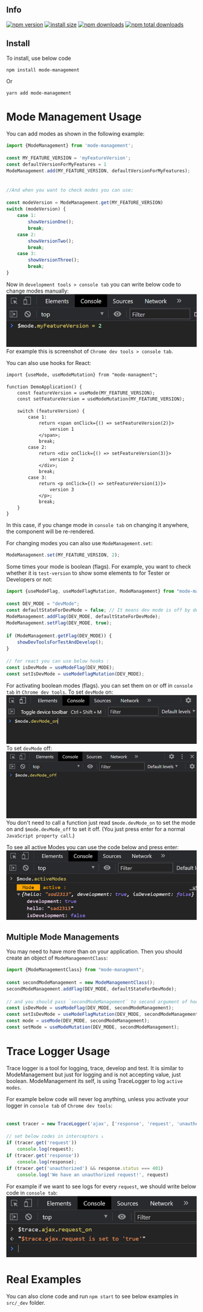 ## Info

[![npm version](https://img.shields.io/npm/v/mode-management.svg?style=flat-square)](https://www.npmjs.org/package/mode-management)
[![install size](https://badgen.net/bundlephobia/min/mode-management)](https://bundlephobia.com/result?p=mode-management)
[![npm downloads](https://img.shields.io/npm/dm/mode-management.svg?style=flat-square)](http://npm-stat.com/charts.html?package=mode-management)
[![npm total downloads](https://badgen.net/npm/dt/mode-management)](http://npm-stat.com/charts.html?package=mode-management)

## Install

To install, use below code

```
npm install mode-management
```

Or

```
yarn add mode-management
```

# Mode Management Usage

You can add modes as shown in the following example:

```ts
import {ModeManagement} from 'mode-management';

const MY_FEATURE_VERSION = 'myFeatureVersion';
const defaultVersionForMyFeatures = 1
ModeManagement.add(MY_FEATURE_VERSION, defaultVersionForMyFeatures);


//And when you want to check modes you can use:

const modeVersion = ModeManagement.get(MY_FEATURE_VERSION)
switch (modeVersion) {
    case 1:
        showVersionOne();
        break;
    case 2:
        showVersionTwo();
        break;
    case 3:
        showVersionThree();
        break;
}

```

Now in `development tools > console tab` you can write below code to change modes manually:
![console-example.jpg](README/console.jpg)
For example this is screenshot of `Chrome dev tools > console tab`.

You can also use hooks for React:

```tsx
import {useMode, useModeMutation} from "mode-managment";

function DemoApplication() {
    const featureVersion = useMode(MY_FEATURE_VERSION);
    const setFeatureVersion = useModeMutation(MY_FEATURE_VERSION);

    switch (featureVersion) {
        case 1:
            return <span onClick={() => setFeatureVersion(2)}>
                version 1
            </span>;
            break;
        case 2:
            return <div onClick={() => setFeatureVersion(3)}>
                version 2
            </div>;
            break;
        case 3:
            return <p onClick={() => setFeatureVersion(1)}>
                version 3
            </p>;
            break;
    }
}

```

In this case, if you change mode in `console tab` on changing it anywhere, the component will be re-rendered.

For changing modes you can also use `ModeManagement.set`:

```ts
ModeManagement.set(MY_FEATURE_VERSION, 2);
```

Some times your mode is boolean (flags). For example, you want to check whether it is `test-version` to show some
elements to for Tester or Developers or not:

```ts
import {useModeFlag, useModeFlagMutation, ModeManagement} from "mode-managment";

const DEV_MODE = "devMode";
const defaultStateForDevMode = false; // It means dev mode is off by default;
ModeManagement.addFlag(DEV_MODE, defaultStateForDevMode);
ModeManagement.setFlag(DEV_MODE, true);

if (ModeManagement.getFlag(DEV_MODE)) {
    showDevToolsForTestAndDevelop();
}

// for react you can use below hooks :
const isDevMode = useModeFlag(DEV_MODE);
const setIsDevMode = useModeFlagMutation(DEV_MODE);
```

For activating boolean modes (flags). you can set them on or off in `console tab` in `Chrome dev tools`. To
set `devMode` on:
![console2.png](README/console2.png)
To set `devMode` off:
![console3.png](README/console3.png)
You don't need to call a function just read `$mode.devMode_on` to set the mode on and `$mode.devMode_off` to set it off.
(You just press enter for a normal `JavaScript property call`.)

To see all active Modes you can use the code below and press enter:
![console4.png](README/console4.png)

## Multiple Mode Managements

You may need to have more than on your application. Then you should create an object of `ModeManagementClass`:

```ts
import {ModeManagementClass} from "mode-managment";

const secondModeManagement = new ModeManagementClass();
secondModeManagement.addFlag(DEV_MODE, defaultStateForDevMode);

// and you should pass `secondModeManagement` to second argument of hooks :
const isDevMode = useModeFlag(DEV_MODE, secondModeManagement);
const setIsDevMode = useModeFlagMutation(DEV_MODE, secondModeManagement);
const mode = useMode(DEV_MODE, secondModeManagement);
const setMode = useModeMutation(DEV_MODE, secondModeManagement);
``` 

# Trace Logger Usage

Trace logger is a tool for logging, trace, develop and test. It is similar to ModeManagement but just for logging and is
not accepting value, just boolean. ModeManagement its self, is using TraceLogger to log `active modes`.

For example below code will never log anything, unless you activate your logger in `console tab` of `Chrome dev tools`:

```ts

const tracer = new TraceLogger('ajax', ['response', 'request', 'unauthorized']);

// set below codes in interceptors ↓
if (tracer.get('request'))
    console.log(request);
if (tracer.get('response'))
    console.log(response);
if (tracer.get('unauthorized') && response.status === 401)
    console.log('We have an unauthorized request!', request)
```

For example if we want to see logs for every `request`, we should write below code in `console tab`:
![console5.png](README/console5.png)

# Real Examples

You can also clone code and run `npm start` to see below examples in `src/_dev` folder.

